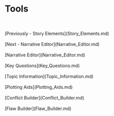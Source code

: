 # Tools #
 <br/>
 <br/>
[Previously - Story Elements](Story_Elements.md) <br/>
 <br/>
[Next - Narrative Editor](Narrative_Editor.md) <br/>
 <br/>
[Narrative Editor](Narrative_Editor.md) <br/><br/>
[Key Questions](Key_Questions.md) <br/><br/>
[Topic Information](Topic_Information.md) <br/><br/>
[Plotting Aids](Plotting_Aids.md) <br/><br/>
[Conflict Builder](Conflict_Builder.md) <br/><br/>
[Flaw Builder](Flaw_Builder.md) <br/><br/>
